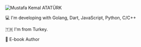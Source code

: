 ![Mustafa Kemal ATATÜRK](https://github.com/ksckaan1/ksckaan1/blob/master/atat%C3%BCrk.png)

:computer: I'm developing with Golang, Dart, JavaScript, Python, C/C++

:tr: I'm from Turkey.

:book: E-book Author
